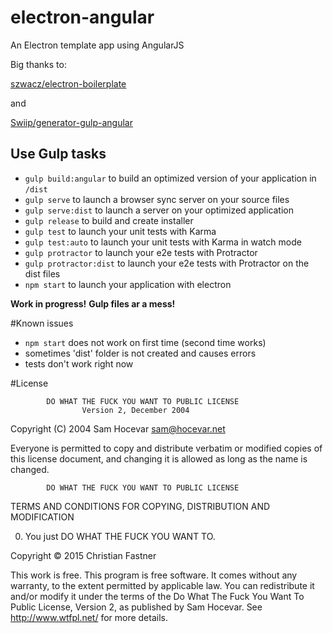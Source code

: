 # electron-angular
An Electron template app using AngularJS

Big thanks to:

[szwacz/electron-boilerplate](https://github.com/szwacz/electron-boilerplate)

and

[Swiip/generator-gulp-angular](https://github.com/Swiip/generator-gulp-angular)


## Use Gulp tasks

* `gulp build:angular` to build an optimized version of your application in `/dist`
* `gulp serve` to launch a browser sync server on your source files
* `gulp serve:dist` to launch a server on your optimized application
* `gulp release` to build and create installer
* `gulp test` to launch your unit tests with Karma
* `gulp test:auto` to launch your unit tests with Karma in watch mode
* `gulp protractor` to launch your e2e tests with Protractor
* `gulp protractor:dist` to launch your e2e tests with Protractor on the dist files
* `npm start` to launch your application with electron
 


**Work in progress!**
**Gulp files ar a mess!**


#Known issues
* `npm start` does not work on first time (second time works)
* sometimes 'dist' folder is not created and causes errors
* tests don't work right now






#License

            DO WHAT THE FUCK YOU WANT TO PUBLIC LICENSE
                    Version 2, December 2004

 Copyright (C) 2004 Sam Hocevar <sam@hocevar.net>

 Everyone is permitted to copy and distribute verbatim or modified
 copies of this license document, and changing it is allowed as long
 as the name is changed.

            DO WHAT THE FUCK YOU WANT TO PUBLIC LICENSE
   TERMS AND CONDITIONS FOR COPYING, DISTRIBUTION AND MODIFICATION

  0. You just DO WHAT THE FUCK YOU WANT TO.


Copyright © 2015 Christian Fastner

This work is free. This program is free software. 
It comes without any warranty, to the extent permitted by applicable law. 
You can redistribute it and/or modify it under the terms of the 
Do What The Fuck You Want To Public License, Version 2, as published by Sam Hocevar. 
See http://www.wtfpl.net/ for more details.
